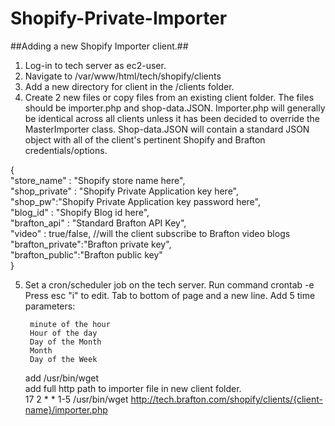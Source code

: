 # Shopify-Private-Importer #

##Adding a new Shopify Importer client.##

1. Log-in to tech server as ec2-user.
2. Navigate to /var/www/html/tech/shopify/clients
3. Add a new directory for client in the /clients folder.
4. Create 2 new files or copy files from an existing client folder.  The files should be importer.php and shop-data.JSON.  Importer.php will generally be identical across all clients unless it has been decided to override the MasterImporter class.  Shop-data.JSON will contain a standard JSON object with all of the client's pertinent Shopify and Brafton credentials/options.

{<br />
	"store_name" : "Shopify store name here",<br />
	"shop_private" : "Shopify Private Application key here",<br />
	"shop_pw":"Shopify Private Application key password here",<br />
	"blog_id" : "Shopify Blog id here",<br />
	"brafton_api" : "Standard Brafton API Key",<br />
        "video" : true/false, //will the client subscribe to Brafton video blogs<br />
	"brafton_private":"Brafton private key",<br />
	"brafton_public":"Brafton public key"<br />
}<br />

5. Set a cron/scheduler job on the tech server.
	Run command crontab -e
	Press esc "i" to edit.
	Tab to bottom of page and a new line.
	Add 5 time parameters:
		
	    minute of the hour
	    Hour of the day
	    Day of the Month
	    Month
	    Day of the Week
	add /usr/bin/wget<br />
	add full http path to importer file in new client folder.<br />
	17 2 * * 1-5 /usr/bin/wget http://tech.brafton.com/shopify/clients/{client-name}/importer.php

	
